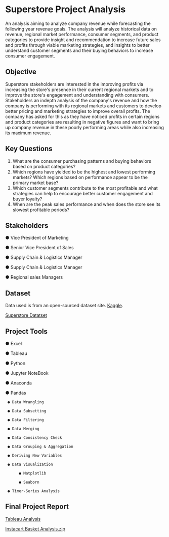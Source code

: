 # Superstore Project Analysis
An analysis aiming to analyze company revenue while forecasting the following year revenue goals. The analysis will analyze historical data on revenue, regional market performance, consumer segments, and product categories to provide insight and recommendation to increase future sales and profits through viable marketing strategies, and insights to better understand customer segments and their buying behaviors to increase consumer engagement. 

## Objective
Superstore stakeholders are interested in the improving profits via increasing the store's presence in their current regional markets and to improve the store's engagement and understanding with consumers. Stakeholders an indepth analysis of the company's revenue and how the company is performing with its regional markets and customers to develop better pricing and marketing strategies to improve overall profits. The company has asked for this as they have noticed profits in certain regions and product categories are resulting in negative figures and want to bring up company revenue in these poorly performing areas while also increasing its maximum revenue. 

## Key Questions
1) What are the consumer purchasing patterns and buying behaviors based on product categories?
2) Which regions have yielded to be the highest and lowest performing markets? Which regions based on performance appear to be the primary market base?
3) Which customer segments contribute to the most profitable and what strategies can help to encourage better customer engagement and buyer loyalty?
4) When are the peak sales performance and when does the store see its slowest profitable periods?

## Stakeholders
● Vice President of Marketing

● Senior Vice President of Sales

● Supply Chain & Logistics Manager

● Supply Chain & Logistics Manager

● Regional sales Managers

## Dataset
Data used is from an open-sourced dataset site. 
[Kaggle](https://www.kaggle.com/datasets/vivek468/superstore-dataset-final/data).

[Superstore Datatset]([https://github.com/ricdball/Superstore-Project-Analysis/blob/main/Superstore/02%20Data/Prepared%20Data/product_sales_clusters.csv])

## Project Tools
● Excel

● Tableau

● Python

● Jupyter NoteBook

● Anaconda

● Pandas

     ● Data Wrangling 

     ● Data Subsetting

     ● Data Filtering

     ● Data Merging

     ● Data Consistency Check

     ● Data Grouping & Aggregation

     ● Deriving New Variables

     ● Data Visualization

          ● Matplotlib

          ● Seaborn

     ● Timer-Series Analysis

## Final Project Report
[Tableau Analysis](https://github.com/user-attachments/files/16486379/A4_final_report_Drew_Ballinger.xlsx)

[Instacart Basket Analysis.zip](https://github.com/user-attachments/files/16486413/Instacart.Basket.Analysis.zip)
